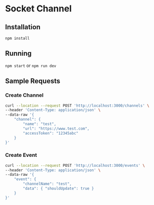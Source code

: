 # Socket Channel

## Installation

`npm install`

## Running

`npm start` or `npm run dev`

## Sample Requests

### Create Channel

``` Bash
curl --location --request POST 'http://localhost:3000/channels' \
--header 'Content-Type: application/json' \
--data-raw '{
    "channel": {
        "name": "test",
        "url": "https://www.test.com",
        "accessToken": "12345abc"
    }
}'
```

### Create Event

``` Bash
curl --location --request POST 'http://localhost:3000/events' \
--header 'Content-Type: application/json' \
--data-raw '{
    "event": {
        "channelName": "test",
        "data": { "shouldUpdate": true }
    }
}'
```
